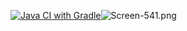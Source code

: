 [![Java CI with Gradle](https://github.com/LeontevTest/hw-5.1-patterns/actions/workflows/gradle.yml/badge.svg)](https://github.com/LeontevTest/hw-5.1-patterns/actions/workflows/gradle.yml)![Screen-541.png](..%2F..%2FDesktop%2FScreen-541.png)
